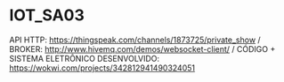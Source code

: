 # IOT_SA03

API HTTP: https://thingspeak.com/channels/1873725/private_show /
BROKER: http://www.hivemq.com/demos/websocket-client/ /
CÓDIGO + SISTEMA ELETRÔNICO DESENVOLVIDO: https://wokwi.com/projects/342812941490324051
